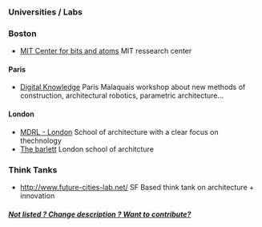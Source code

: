 
### Universities / Labs

### Boston 

* [MIT Center for bits and atoms](http://cba.mit.edu/) MIT ressearch center 


#### Paris 

* [Digital Knowledge](http://dk-digital-knowledge.com/studio) Paris Malaquais workshop about new methods of construction, architectural robotics, parametric architecture...

#### London 

* [MDRL - London](http://drl.aaschool.ac.uk/) School of architecture with a clear focus on thechnology
* [The barlett](http://www.bartlett.ucl.ac.uk/) London school of architcture 

### Think Tanks 

* http://www.future-cities-lab.net/ SF Based think tank on architecture + innovation


##### [Not listed ? Change description ? Want to contribute?](/not-listed.md) 
